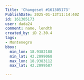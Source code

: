 ```yaml
---
Title: 'Changeset #161305173'
PublishDate: 2025-01-13T11:14:40Z
id: 161305173
user: dada24
comment: name, lendth
created_by: iD 2.30.4
tags:
- Montenegro
bbox:
  min_lon: 18.9382188
  min_lat: 42.2099068
  max_lon: 18.9383112
  max_lat: 42.2099587

---
```

